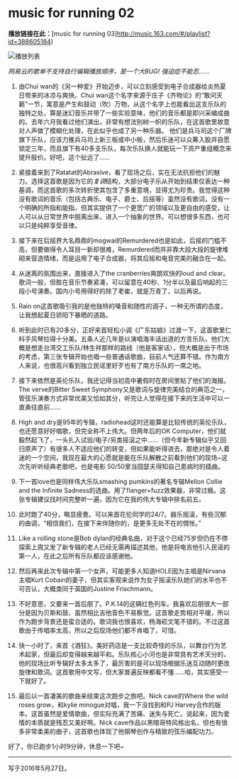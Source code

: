 ﻿# music for running 02

 

**播放链接在此：**[music for running 03]http://music.163.com/#/playlist?id=388605184)

![播放列表](http://7xtcjb.com2.z0.glb.clouddn.com/image/jpg/music%20for%20running%2002.jpg)

*网易云的歌单不支持自行编辑播放顺序，是一个大BUG! 强迫症不能忍……*

1. 由Chui wan的《另一种爱》开始迈步，可以立刻感受到电子合成器给炎热夏日带来的冰凉与爽快。Chui wan这个名字来源于庄子《齐物论》的“敢问天籁”一节，寓意是产生和鼓动（吹）万物，从这个名字上也能看出这支乐队的独特之处，算是迷幻音乐并带了一些实验意味，他们的音乐都是即兴采编成曲的。去年六月我看过他们演出，非常有想法别树一帜的乐队，在这首歌里故意对人声做了模糊化处理，在此似乎也成了另一种乐器。
他们是兵马司这个厂牌旗下乐队，应该力推兵马司上新三板或中小板，然后乐迷可以众筹入股并自愿锁定三年，而且旗下有40多支乐队，每次乐队换人就能玩一下资产重组概念来提升股价。好吧，这个扯远了……

2. 紧接着来到了Ratatat的Abrasive，看了现场之后，实在无法抗拒他们的魅力。选择这首歌是因为它的*复调*结构，大部分电子乐从开始到结束仅表达一种基调，而这首歌的多次转折使其包含了多重意境，显得尤为珍贵。我觉得这种没有歌词的音乐（包括古典乐、电子、爵士、后摇等）虽然没有歌词，没有一个明确的所指和能指，但其实提供了一个更宽广的领域以及更自由的感受，让人可以从日常世界中脱离出来，进入一个抽象的世界。可以想很多东西，也可以只是纯粹享受音律。

3. 接下来在后摇界大名鼎鼎的mogwai的Remurdered也是如此，后摇的门槛不高，但要做得令人耳目一新却很难，Remurdered而并非靠大段大段的旋律堆砌来营造情绪，而是运用了电子合成器，将其后摇和电音完美的融合在一起。

4. 从迷离的氛围出来，直接进入了the cranberries爽朗欢快的loud and clear。歌词一般，但胜在音乐节奏紧凑，可以留意在40秒、1分半以及最后响起的三段小号演奏。国内小号用得好的除了老崔，就是万青了，以后再说。

5. Rain on这首歌吸引我的是他独特的嗓音和随性的调子，一种无所谓的态度，让我想起夏日骄阳下暴晒的道路。

6. 听到此时已有20多分，正好来首轻松小调《广东姑娘》过渡一下，这首歌里仁科手风琴拉得十分美。五条人近几年是以演唱海丰话出道的方言乐队，他们大概是想走台湾交工乐队/林生祥那样的路线（他是客家话），但大概是出于市场的考虑，第三张专辑开始也唱一些普通话歌曲，目前人气还算不错。作为南方人来说，也很高兴看到独立民谣里好歹也有了南方乐队的一席之地。

7. 接下来依然是英伦乐队，我还记得当初高中暑假时在房间里贴了他们的海报。The verve的Bitter Sweet Symphony又是歌词与旋律完美结合的典范之一，管弦乐演奏方式非常优美又恰如其分，听完让人觉得在接下来的生活中可以一直勇往直前…… 

8. High and dry是95年的专辑，radiohead这时还能算是比较传统的英伦乐队，也还愿意好好唱歌，但完全称不上伟大。但两年后的OK Computer，他们就毅然起飞了，一头扎入试验/电子/另类摇滚之中……（但今年新专辑似乎又回归原声了）有很多人不适应他们的转变，但如果能听得进去，那绝对是令人着迷的一个空间，我现在最大的心愿就是能在乐队解散之前看到他们的现场~这次先听听经典老歌吧，也是电影 50/50里当囧瑟夫得知自己患病时的插曲。

9. 下一首love也是同样伟大乐队smashing pumkins的著名专辑Mellon Collie and the Infinite Sadness的选曲。用了flanger+fuzz效果器，非常过瘾。这张专辑建议找时间完整听一遍，因为它在我的伟大专辑中排名前五。

10. 此时跑了40分，略显疲惫。可以来首花伦同学的24/7。器乐摇滚，有些沉郁的曲调，“相信我们，在接下来伴随你的，是更多无处不在的惆怅。”

11. Like a rolling stone是Bob dylan的经典名曲，对于这个已经75岁但仍在不停探索上周又发了新专辑的老人已经无需再描述其他，他是将电吉他引入民谣的第一人，在此之后所有乐队都应该感谢他。

12. 然后再来此次专辑中第一个女声，可能更多人知道HOLE因为主唱是Nirvana主唱Kurt Cobain的妻子，但其实客观来说作为女子摇滚乐队她们的水平也不可否认，大概类同于英国的Justine Frischmann。

13. 不好意思，又要来一首后朋了。P.K.14的这辆红色列车。我喜欢后朋很大一部分是因为贝斯和鼓，虽然相比吉他音色不易察觉。这首歌走势相对平缓，所以作为跑步背景还是蛮合适的。歌词我也很喜欢，杨海崧文笔不错的。不过这首歌由于传唱率太高，所以之后现场他们都不肯唱了，可惜。

14. 快一小时了，来首《酒狂》。美好药店是一支比较奇怪的乐队，以舞台行为艺术起家，但最后却变得越来越平和。乐队核心小河也是非常具有艺术天分的，他的现场比听专辑好太多太多了，最厉害的是可以现场根据乐迷互动随时更改旋律和歌词。这首歌用中文写，但大家普遍反映都看不懂……哈，其实感受一下就好了。

15. 最后以一首凄美的歌曲来结束这次跑步之旅吧。Nick cave的Where the wild roses grow，和kylie minogue对唱，我一下没找到和PJ Harvey合作的版本。这首虽然是爱情歌曲，但实际充满了苦痛、迷失与死亡。说起来，因为爱情的本质就是残忍又美好啊。Nick cave作品以黑暗哥特风格出名，但也有很多非常柔美的曲子，这首歌也体现了他钢琴创作与精致的弦乐编配功力。

好了，你已跑步1小时9分钟，休息一下吧~

---

写于2016年5月27日。